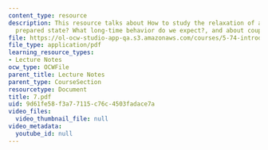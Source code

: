 ```yaml
---
content_type: resource
description: This resource talks about How to study the relaxation of an initially
  prepared state? What long-time behavior do we expect?, and about coupling to continuum.
file: https://ol-ocw-studio-app-qa.s3.amazonaws.com/courses/5-74-introductory-quantum-mechanics-ii-spring-2004/9d61fe58f3a77115c76c4503fadace7a_7.pdf
file_type: application/pdf
learning_resource_types:
- Lecture Notes
ocw_type: OCWFile
parent_title: Lecture Notes
parent_type: CourseSection
resourcetype: Document
title: 7.pdf
uid: 9d61fe58-f3a7-7115-c76c-4503fadace7a
video_files:
  video_thumbnail_file: null
video_metadata:
  youtube_id: null
---
```

